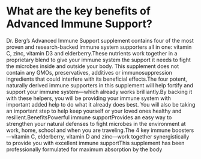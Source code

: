 # What are the key benefits of Advanced Immune Support?

Dr. Berg’s Advanced Immune Support supplement contains four of the most proven and research-backed immune system supporters all in one: vitamin C, zinc, vitamin D3 and elderberry.These nutrients work together in a proprietary blend to give your immune system the support it needs to fight the microbes inside and outside your body. This supplement does not contain any GMOs, preservatives, additives or immunosuppression ingredients that could interfere with its beneficial effects.The four potent, naturally derived immune supporters in this supplement will help fortify and support your immune system—which already works brilliantly.By backing it with these helpers, you will be providing your immune system with important added help to do what it already does best. You will also be taking an important step to help keep yourself or your loved ones healthy and resilient.BenefitsPowerful immune supportProvides an easy way to strengthen your natural defenses to fight microbes in the environment at work, home, school and when you are traveling.The 4 key immune boosters—vitamin C, elderberry, vitamin D and zinc—work together synergistically to provide you with excellent immune supportThis supplement has been professionally formulated for maximum absorption by the body